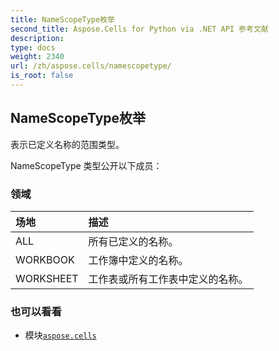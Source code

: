 ```yaml
---
title: NameScopeType枚举
second_title: Aspose.Cells for Python via .NET API 参考文献
description:
type: docs
weight: 2340
url: /zh/aspose.cells/namescopetype/
is_root: false
---
```

## NameScopeType枚举
表示已定义名称的范围类型。



NameScopeType 类型公开以下成员：

### 领域
|场地|描述|
| :- | :- |
| ALL |所有已定义的名称。|
| WORKBOOK |工作簿中定义的名称。|
| WORKSHEET |工作表或所有工作表中定义的名称。|



### 也可以看看
* 模块[`aspose.cells`](..)
